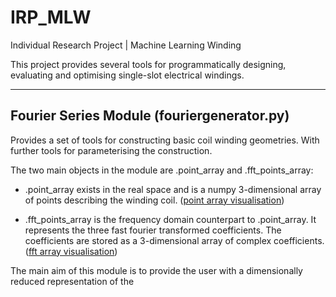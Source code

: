 # IRP_MLW

Individual Research Project | Machine Learning Winding

This project provides several tools for programmatically designing, evaluating and optimising single-slot electrical windings.

---

## Fourier Series Module (fouriergenerator.py)

Provides a set of tools for constructing basic coil winding geometries. With further tools for parameterising the construction.  

The two main objects in the module are .point_array and .fft_points_array:

- .point_array exists in the real space and is a numpy 3-dimensional array of points describing the winding coil.
([point array visualisation](https://agrowberry.github.io/IRP_MLW/coil_figure.html))

- .fft_points_array is the frequency domain counterpart to .point_array. It represents the three fast fourier transformed coefficients. The coefficients are stored as a 3-dimensional array of complex coefficients.
([fft array visualisation](https://agrowberry.github.io/IRP_MLW/fft_sample_figure.html))

The main aim of this module is to provide the user with a dimensionally reduced representation of the 
